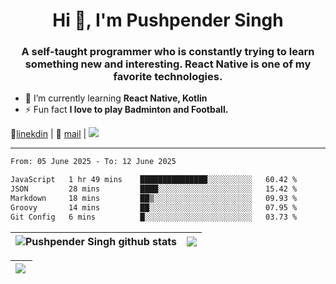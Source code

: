 <h1 align="center">Hi 👋, I'm Pushpender Singh</h1>
<h3 align="center">A self-taught programmer who is constantly trying to learn something new and interesting. React Native is one of my favorite technologies.</h3>

- 🌱 I’m currently learning **React Native, Kotlin**
- ⚡ Fun fact **I love to play Badminton and Football.**

👔[linekdin](https://www.linkedin.com/in/pushpender-singh-240061202/) | 📧 [mail](mailto:pushpendersingh694@gmail.com) | 
<a href="https://github.com/pushpender-singh-ap/pushpender-singh-ap">
    <img src="https://komarev.com/ghpvc/?username=pushpender-singh-ap&style=for-the-badge">
</a>


---

<!--START_SECTION:waka-->

```txt
From: 05 June 2025 - To: 12 June 2025

JavaScript   1 hr 49 mins    ███████████████░░░░░░░░░░   60.42 %
JSON         28 mins         ████░░░░░░░░░░░░░░░░░░░░░   15.42 %
Markdown     18 mins         ██▒░░░░░░░░░░░░░░░░░░░░░░   09.93 %
Groovy       14 mins         ██░░░░░░░░░░░░░░░░░░░░░░░   07.95 %
Git Config   6 mins          █░░░░░░░░░░░░░░░░░░░░░░░░   03.73 %
```

<!--END_SECTION:waka-->


| <a><img align="center" src="https://github-readme-stats-iota-ecru-15.vercel.app/api?username=pushpender-singh-ap&show_icons=true&include_all_commits=true&theme=buefy&hide_border=true" alt="Pushpender Singh github stats" /></a> | <a><img align="center" src="https://github-readme-stats-iota-ecru-15.vercel.app/api/top-langs/?username=pushpender-singh-ap&layout=compact&theme=buefy&hide_border=true" /></a> |
| ------------- | ------------- |

| <a> <img align="left" src="https://github-readme-streak-stats.herokuapp.com/?user=pushpender-singh-ap" /></br> </a> |
| ------------- |
